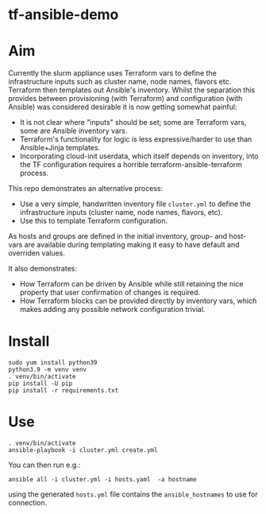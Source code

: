 # tf-ansible-demo

# Aim
Currently the slurm appliance uses Terraform vars to define the infrastructure inputs such as cluster name, node names, flavors etc. Terraform then templates out Ansible's inventory. Whilst the separation this provides between provisioning (with Terraform) and configuration (with Ansible) was considered desirable it is now getting somewhat painful:
- It is not clear where "inputs" should be set; some are Terraform vars, some are Ansible inventory vars.
- Terraform's functionality for logic is less expressive/harder to use than Ansible+Jinja templates.
- Incorporating cloud-init userdata, which itself depends on inventory, into the TF configuration requires a horrible terraform-ansible-terraform process.

This repo demonstrates an alternative process:
- Use a very simple, handwritten inventory file `cluster.yml` to define the infrastructure inputs (cluster name, node names, flavors, etc).
- Use this to template Terraform configuration.

As hosts and groups are defined in the initial inventory, group- and host-vars are available during templating making it easy to have default and overriden values.

It also demonstrates:
- How Terraform can be driven by Ansible while still retaining the nice property that user confirmation of changes is required.
- How Terraform blocks can be provided directly by inventory vars, which makes adding any possible network configuration trivial.

# Install

    sudo yum install python39
    python3.9 -m venv venv
    . venv/bin/activate
    pip install -U pip
    pip install -r requirements.txt

# Use

    . venv/bin/activate
    ansible-playbook -i cluster.yml create.yml

You can then run e.g.:

    ansible all -i cluster.yml -i hosts.yaml  -a hostname

using the generated `hosts.yml` file contains the `ansible_hostnames` to use for connection.
